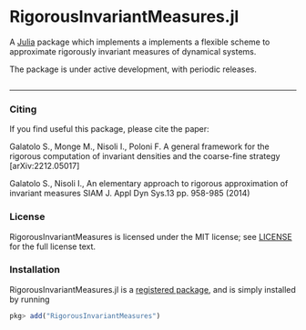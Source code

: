# RigorousInvariantMeasures.jl

A [Julia](http://julialang.org) package which implements a implements a flexible scheme to approximate rigorously invariant measures of dynamical systems.

The package is under active development, with periodic releases.

```@contents
```

---

### Citing

If you find useful this package, please cite the paper:

Galatolo S., Monge M., Nisoli I., Poloni F.
A general framework for the rigorous computation of invariant densities and the coarse-fine strategy
[arXiv:2212.05017]

Galatolo S., Nisoli I., An elementary approach to rigorous approximation of invariant
measures SIAM J. Appl Dyn Sys.13 pp. 958-985 (2014)


### License

RigorousInvariantMeasures is licensed under the MIT license; see
[LICENSE](https://github.com/JuliaDynamics/RigorousInvariantMeasures.jl/blob/master/LICENSE.md) for the full license text.

### Installation

RigorousInvariantMeasures.jl is a [registered package](http://pkg.julialang.org), and is
simply installed by running

```julia
pkg> add("RigorousInvariantMeasures")
```
